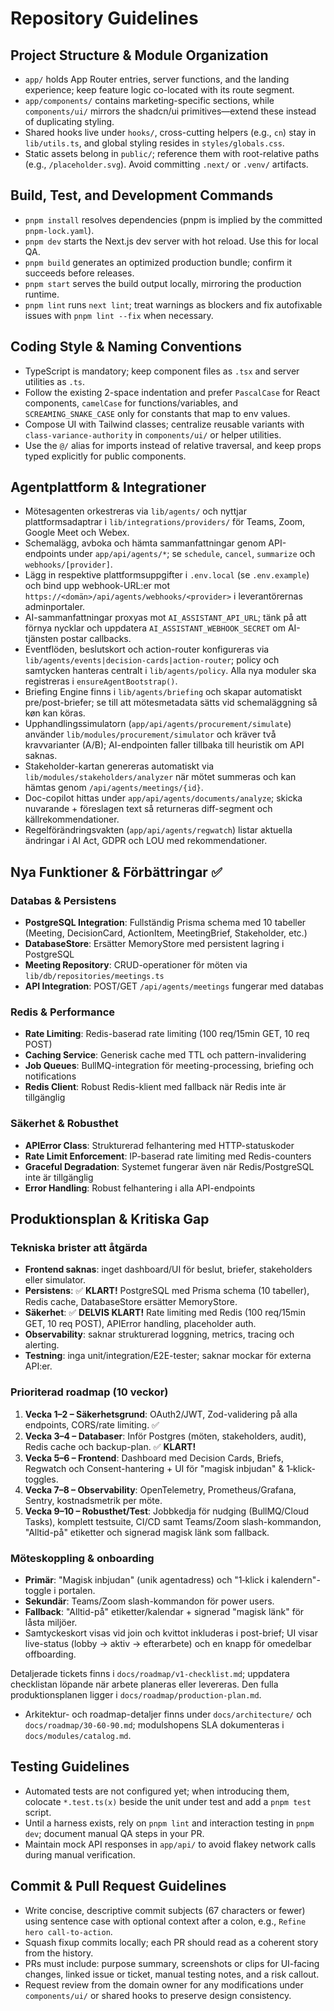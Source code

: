 # Repository Guidelines

## Project Structure & Module Organization
- `app/` holds App Router entries, server functions, and the landing experience; keep feature logic co-located with its route segment.
- `app/components/` contains marketing-specific sections, while `components/ui/` mirrors the shadcn/ui primitives—extend these instead of duplicating styling.
- Shared hooks live under `hooks/`, cross-cutting helpers (e.g., `cn`) stay in `lib/utils.ts`, and global styling resides in `styles/globals.css`.
- Static assets belong in `public/`; reference them with root-relative paths (e.g., `/placeholder.svg`). Avoid committing `.next/` or `.venv/` artifacts.

## Build, Test, and Development Commands
- `pnpm install` resolves dependencies (pnpm is implied by the committed `pnpm-lock.yaml`).
- `pnpm dev` starts the Next.js dev server with hot reload. Use this for local QA.
- `pnpm build` generates an optimized production bundle; confirm it succeeds before releases.
- `pnpm start` serves the build output locally, mirroring the production runtime.
- `pnpm lint` runs `next lint`; treat warnings as blockers and fix autofixable issues with `pnpm lint --fix` when necessary.

## Coding Style & Naming Conventions
- TypeScript is mandatory; keep component files as `.tsx` and server utilities as `.ts`.
- Follow the existing 2-space indentation and prefer `PascalCase` for React components, `camelCase` for functions/variables, and `SCREAMING_SNAKE_CASE` only for constants that map to env values.
- Compose UI with Tailwind classes; centralize reusable variants with `class-variance-authority` in `components/ui/` or helper utilities.
- Use the `@/` alias for imports instead of relative traversal, and keep props typed explicitly for public components.

## Agentplattform & Integrationer
- Mötesagenten orkestreras via `lib/agents/` och nyttjar plattformsadaptrar i `lib/integrations/providers/` för Teams, Zoom, Google Meet och Webex.
- Schemalägg, avboka och hämta sammanfattningar genom API-endpoints under `app/api/agents/*`; se `schedule`, `cancel`, `summarize` och `webhooks/[provider]`.
- Lägg in respektive plattformsuppgifter i `.env.local` (se `.env.example`) och bind upp webhook-URL:er mot `https://<domän>/api/agents/webhooks/<provider>` i leverantörernas adminportaler.
- AI-sammanfattningar proxyas mot `AI_ASSISTANT_API_URL`; tänk på att förnya nycklar och uppdatera `AI_ASSISTANT_WEBHOOK_SECRET` om AI-tjänsten postar callbacks.
- Eventflöden, beslutskort och action-router konfigureras via `lib/agents/events|decision-cards|action-router`; policy och samtycken hanteras centralt i `lib/agents/policy`. Alla nya moduler ska registreras i `ensureAgentBootstrap()`.
- Briefing Engine finns i `lib/agents/briefing` och skapar automatiskt pre/post-briefer; se till att mötesmetadata sätts vid schemaläggning så køn kan köras.
- Upphandlingssimulatorn (`app/api/agents/procurement/simulate`) använder `lib/modules/procurement/simulator` och kräver två kravvarianter (A/B); AI-endpointen faller tillbaka till heuristik om API saknas.
- Stakeholder-kartan genereras automatiskt via `lib/modules/stakeholders/analyzer` när mötet summeras och kan hämtas genom `/api/agents/meetings/{id}`.
- Doc-copilot hittas under `app/api/agents/documents/analyze`; skicka nuvarande + föreslagen text så returneras diff-segment och källrekommendationer.
- Regelförändringsvakten (`app/api/agents/regwatch`) listar aktuella ändringar i AI Act, GDPR och LOU med rekommendationer.

## Nya Funktioner & Förbättringar ✅

### Databas & Persistens
- **PostgreSQL Integration**: Fullständig Prisma schema med 10 tabeller (Meeting, DecisionCard, ActionItem, MeetingBrief, Stakeholder, etc.)
- **DatabaseStore**: Ersätter MemoryStore med persistent lagring i PostgreSQL
- **Meeting Repository**: CRUD-operationer för möten via `lib/db/repositories/meetings.ts`
- **API Integration**: POST/GET `/api/agents/meetings` fungerar med databas

### Redis & Performance
- **Rate Limiting**: Redis-baserad rate limiting (100 req/15min GET, 10 req POST)
- **Caching Service**: Generisk cache med TTL och pattern-invalidering
- **Job Queues**: BullMQ-integration för meeting-processing, briefing och notifications
- **Redis Client**: Robust Redis-klient med fallback när Redis inte är tillgänglig

### Säkerhet & Robusthet
- **APIError Class**: Strukturerad felhantering med HTTP-statuskoder
- **Rate Limit Enforcement**: IP-baserad rate limiting med Redis-counters
- **Graceful Degradation**: Systemet fungerar även när Redis/PostgreSQL inte är tillgänglig
- **Error Handling**: Robust felhantering i alla API-endpoints

## Produktionsplan & Kritiska Gap

### Tekniska brister att åtgärda
- **Frontend saknas**: inget dashboard/UI för beslut, briefer, stakeholders eller simulator.
- **Persistens**: ✅ **KLART!** PostgreSQL med Prisma schema (10 tabeller), Redis cache, DatabaseStore ersätter MemoryStore.
- **Säkerhet**: ✅ **DELVIS KLART!** Rate limiting med Redis (100 req/15min GET, 10 req POST), APIError handling, placeholder auth.
- **Observability**: saknar strukturerad loggning, metrics, tracing och alerting.
- **Testning**: inga unit/integration/E2E-tester; saknar mockar för externa API:er.

### Prioriterad roadmap (10 veckor)
1. **Vecka 1–2 – Säkerhetsgrund**: OAuth2/JWT, Zod-validering på alla endpoints, CORS/rate limiting. ✅
2. **Vecka 3–4 – Databaser**: Inför Postgres (möten, stakeholders, audit), Redis cache och backup-plan. ✅ **KLART!**
3. **Vecka 5–6 – Frontend**: Dashboard med Decision Cards, Briefs, Regwatch och Consent-hantering + UI för "magisk inbjudan" & 1‑klick-toggles.
4. **Vecka 7–8 – Observability**: OpenTelemetry, Prometheus/Grafana, Sentry, kostnadsmetrik per möte.
5. **Vecka 9–10 – Robusthet/Test**: Jobbkedja för nudging (BullMQ/Cloud Tasks), komplett testsuite, CI/CD samt Teams/Zoom slash-kommandon, "Alltid-på" etiketter och signerad magisk länk som fallback.

### Möteskoppling & onboarding
- **Primär**: "Magisk inbjudan" (unik agentadress) och "1‑klick i kalendern"-toggle i portalen.
- **Sekundär**: Teams/Zoom slash-kommandon för power users.
- **Fallback**: "Alltid-på" etiketter/kalendar + signerad "magisk länk" för låsta miljöer.
- Samtyckeskort visas vid join och kvittot inkluderas i post-brief; UI visar live-status (lobby → aktiv → efterarbete) och en knapp för omedelbar offboarding.

Detaljerade tickets finns i `docs/roadmap/v1-checklist.md`; uppdatera checklistan löpande när arbete planeras eller levereras. Den fulla produktionsplanen ligger i `docs/roadmap/production-plan.md`.
- Arkitektur- och roadmap-detaljer finns under `docs/architecture/` och `docs/roadmap/30-60-90.md`; modulshopens SLA dokumenteras i `docs/modules/catalog.md`.

## Testing Guidelines
- Automated tests are not configured yet; when introducing them, colocate `*.test.ts(x)` beside the unit under test and add a `pnpm test` script.
- Until a harness exists, rely on `pnpm lint` and interaction testing in `pnpm dev`; document manual QA steps in your PR.
- Maintain mock API responses in `app/api/` to avoid flakey network calls during manual verification.

## Commit & Pull Request Guidelines
- Write concise, descriptive commit subjects (67 characters or fewer) using sentence case with optional context after a colon, e.g., `Refine hero call-to-action`.
- Squash fixup commits locally; each PR should read as a coherent story from the history.
- PRs must include: purpose summary, screenshots or clips for UI-facing changes, linked issue or ticket, manual testing notes, and a risk callout.
- Request review from the domain owner for any modifications under `components/ui/` or shared hooks to preserve design consistency.
